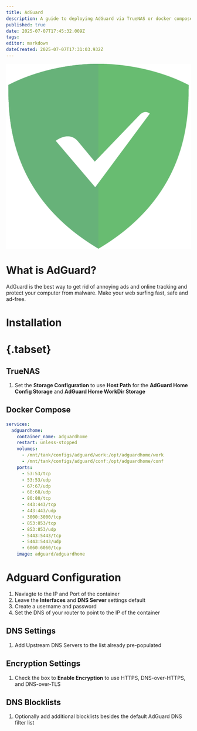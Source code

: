 ```yaml
---
title: AdGuard
description: A guide to deploying AdGuard via TrueNAS or docker compose
published: true
date: 2025-07-07T17:45:32.009Z
tags: 
editor: markdown
dateCreated: 2025-07-07T17:31:03.932Z
---
```


![adguard-home.png](/adguard-home.png)

# What is AdGuard?
AdGuard is the best way to get rid of annoying ads and online tracking and protect your computer from malware. Make your web surfing fast, safe and ad-free.


# Installation
# {.tabset}
## TrueNAS
1. Set the **Storage Configuration** to use **Host Path** for the **AdGuard Home Config Storage** and **AdGuard Home WorkDir Storage**

## Docker Compose
```yaml
services:
  adguardhome:
    container_name: adguardhome
    restart: unless-stopped
    volumes:
      - /mnt/tank/configs/adguard/work:/opt/adguardhome/work
      - /mnt/tank/configs/adguard/conf:/opt/adguardhome/conf
    ports:
      - 53:53/tcp
      - 53:53/udp
      - 67:67/udp
      - 68:68/udp
      - 80:80/tcp
      - 443:443/tcp
      - 443:443/udp
      - 3000:3000/tcp
      - 853:853/tcp
      - 853:853/udp
      - 5443:5443/tcp
      - 5443:5443/udp
      - 6060:6060/tcp
    image: adguard/adguardhome
```

# Adguard Configuration
1. Naviagte to the IP and Port of the container
1. Leave the **Interfaces** and **DNS Server** settings default
1. Create a username and password
1. Set the DNS of your router to point to the IP of the container

## DNS Settings
1. Add Upstream DNS Servers to the list already pre-populated

## Encryption Settings
1. Check the box to **Enable Encryption** to use HTTPS, DNS-over-HTTPS, and DNS-over-TLS

## DNS Blocklists
1. Optionally add additional blocklists besides the default AdGuard DNS filter list